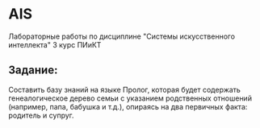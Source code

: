 # AIS
Лабораторные работы по дисциплине "Системы искусственного интеллекта" 3 курс ПИиКТ

## Задание: ##

Составить базу знаний на языке Пролог, которая будет содержать генеалогическое дерево
семьи с указанием родственных отношений (например, папа, бабушка и т.д.), опираясь на два
первичных факта: родитель и супруг.
